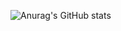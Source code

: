 ![Anurag's GitHub stats](https://github-readme-stats.vercel.app/api?username=oats7777&show_icons=true&theme=radical)
